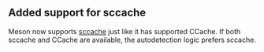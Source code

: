 ## Added support for sccache

Meson now supports [sccache](https://github.com/mozilla/sccache) just
like it has supported CCache. If both sccache and CCache are
available, the autodetection logic prefers sccache.

